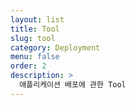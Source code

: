 ```yaml
---
layout: list
title: Tool
slug: tool
category: Deployment
menu: false
order: 2
description: >
  애플리케이션 배포에 관한 Tool
---
```

